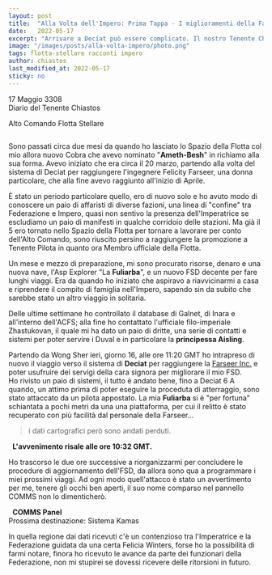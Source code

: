 ```yaml
---
layout: post
title:  "Alla Volta dell'Impero: Prima Tappa - I miglioramenti della Farseer"
date:   2022-05-17
excerpt: "Arrivare a Deciat può essere complicato. Il nostro Tenente Chiastos ci racconta in questa sua opera prima il suo piano per farsi notare dall'Impero"
image: "/images/posts/alla-volta-impero/photo.png"
tags: flotta-stellare racconti impero
author: chiastos
last_modified_at: 2022-05-17
sticky: no
---
```

<div class="box alt">
<p>17 Maggio 3308<br>
Diario del Tenente Chiastos</p>

<p>Alto Comando Flotta Stellare</p>
</div>

<span class="image fit"><img src="/images/Elite-Division-png.png" alt=""></span>

Sono passati circa due mesi da quando ho lasciato lo Spazio della Flotta col mio allora nuovo Cobra che avevo nominato "**Ameth-Besh**" in richiamo alla sua forma. Avevo iniziato che era circa il 20 marzo, partendo alla volta del sistema di Deciat per raggiungere l'ingegnere Felicity Farseer, una donna particolare, che alla fine avevo raggiunto all'inizio di Aprile.

È stato un periodo particolare quello, ero di nuovo solo e ho avuto modo di conoscere un paio di affaristi di diverse fazioni, una linea di "confine" tra Federazione e Impero, quasi non sentivo la presenza dell'Imperatrice se escludiamo un paio di manifesti in qualche corridoio delle stazioni. Ma già il 5 ero tornato nello Spazio della Flotta per tornare a lavorare per conto dell'Alto Comando, sono riuscito persino a raggiungere la promozione a Tenente Pilota in quanto ora Membro ufficiale della Flotta.

Un mese e mezzo di preparazione, mi sono procurato risorse, denaro e una nuova nave, l'Asp Explorer "La **Fuliarba**", e un nuovo FSD decente per fare lunghi viaggi.
Era da quando ho iniziato che aspiravo a riavvicinarmi a casa e riprendere il compito di famiglia nell'Impero, sapendo sin da subito che sarebbe stato un altro viaggio in solitaria.

Delle ultime settimane ho controllato il database di Galnet, di Inara e all'interno dell'ACFS; alla fine ho contattato l'ufficiale filo-imperiale Zhastukovan, il quale mi ha dato un paio di dritte, una serie di contatti e sistemi per poter servire i Duval e in particolare la **principessa Aisling**.

Partendo da Wong Sher ieri, giorno 16, alle ore 11:20 GMT ho intrapreso di nuovo il viaggio verso il sistema di **Deciat** per raggiungere la [Farseer Inc.](/blog/speedguide-ingegneri-parte1/) e poter usufruire dei servigi della cara signora per migliorare il mio FSD.<br>
Ho rivisto un paio di sistemi, il tutto è andato bene, fino a Deciat 6 A quando, un attimo prima di poter eseguire la proceduta di atterraggio, sono stato attaccato da un pilota appostato. La mia **Fuliarba** si è "per fortuna" schiantata a pochi metri da una una piattaforma, per cui il relitto è stato recuperato con più facilità dal personale della Farseer... 

> i dati cartografici però sono andati perduti. 

<div class="box">
<i class="fa fa-spinner fa-pulse" aria-hidden="true" style="color: #f07b05;"></i>&nbsp;&nbsp;<b>L'avvenimento risale alle ore 10:32 GMT.</b>
</div>

Ho trascorso le due ore successive a riorganizzarmi per concludere le procedure di aggiornamento dell'FSD, da allora sono qua a programmare i miei prossimi viaggi. Ad ogni modo quell'attacco è stato un avvertimento per me, tenere gli occhi ben aperti, il suo nome comparso nel pannello COMMS non lo dimenticherò.

<div class="box">
<i class="fa fa-exclamation-triangle" aria-hidden="true" style="color: #f07b05;"></i>&nbsp;&nbsp;<b>COMMS Panel</b><br>
Prossima destinazione: Sistema Kamas&nbsp;<i class="fa fa-spinner fa-pulse" aria-hidden="true" style="color: #f07b05;"></i><br>
</div>

In quella regione dai dati ricevuti c'è un contenzioso tra l'Imperatrice e la Federazione guidata da una certa Felicia Winters, forse ho la possibilità di farmi notare, finora ho ricevuto le avance da parte dei funzionari della Federazione, non mi stupirei se dovessi ricevere delle ritorsioni in futuro.